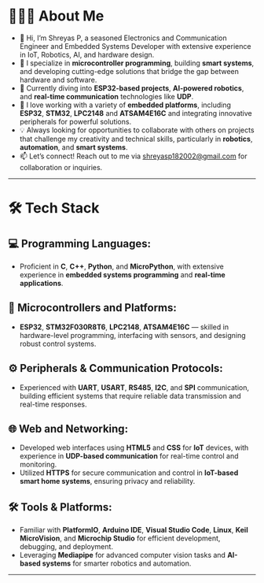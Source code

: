 # 👨🏻‍💻 About Me

- 👋 Hi, I’m Shreyas P, a seasoned Electronics and Communication Engineer and Embedded Systems Developer with extensive experience in IoT, Robotics, AI, and hardware design.
- 🌟 I specialize in **microcontroller programming**, building **smart systems**, and developing cutting-edge solutions that bridge the gap between hardware and software.
- 🚀 Currently diving into **ESP32-based projects**, **AI-powered robotics**, and **real-time communication** technologies like **UDP**.
- 🔧 I love working with a variety of **embedded platforms**, including **ESP32**, **STM32**, **LPC2148** and **ATSAM4E16C** and integrating innovative peripherals for powerful solutions.
- 💡 Always looking for opportunities to collaborate with others on projects that challenge my creativity and technical skills, particularly in **robotics**, **automation**, and **smart systems**.
- 📫 Let’s connect! Reach out to me via shreyasp182002@gmail.com for collaboration or inquiries.

---

# 🛠 Tech Stack

## 💻 Programming Languages:
- Proficient in **C**, **C++**, **Python**, and **MicroPython**, with extensive experience in **embedded systems programming** and **real-time applications**.

## 🔌 Microcontrollers and Platforms:
- **ESP32**, **STM32F030R8T6**, **LPC2148**, **ATSAM4E16C** — skilled in hardware-level programming, interfacing with sensors, and designing robust control systems.

## ⚙️ Peripherals & Communication Protocols:
- Experienced with **UART**, **USART**, **RS485**, **I2C**, and **SPI** communication, building efficient systems that require reliable data transmission and real-time responses.

## 🌐 Web and Networking:
- Developed web interfaces using **HTML5** and **CSS** for **IoT** devices, with experience in **UDP-based communication** for real-time control and monitoring.
- Utilized **HTTPS** for secure communication and control in **IoT-based smart home systems**, ensuring privacy and reliability.

## 🛠 Tools & Platforms:
- Familiar with **PlatformIO**, **Arduino IDE**, **Visual Studio Code**, **Linux**, **Keil MicroVision**, and **Microchip Studio** for efficient development, debugging, and deployment.
- Leveraging **Mediapipe** for advanced computer vision tasks and **AI-based systems** for smarter robotics and automation.

---
